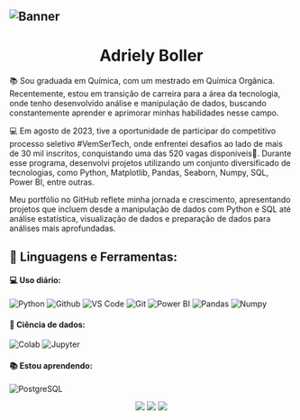 ![Banner](https://github.com/AdrielyZBoller/AdrielyZBoller/assets/148827018/786055ef-3153-4266-8492-0fb9671560eb)
---

<div align="center">

 # Adriely Boller
 </div>

<div align="left">
 
📚 Sou graduada em Química, com um mestrado em Química Orgânica. Recentemente, estou em transição de carreira para a área da tecnologia, onde tenho desenvolvido análise e manipulação de dados, buscando constantemente aprender e aprimorar minhas habilidades nesse campo.

💻 Em agosto de 2023, tive a oportunidade de participar do competitivo processo seletivo #VemSerTech, onde enfrentei desafios ao lado de mais de 30 mil inscritos, conquistando uma das 520 vagas disponíveis🎉. Durante esse programa, desenvolvi projetos utilizando um conjunto diversificado de tecnologias, como Python, Matplotlib, Pandas, Seaborn, Numpy, SQL, Power BI, entre outras.

Meu portfólio no GitHub reflete minha jornada e crescimento, apresentando projetos que incluem desde a manipulação de dados com Python e SQL até análise estatística, visualização de dados e preparação de dados para análises mais aprofundadas.



</div>
 
<div align="left">
 
 ## 🚀 **Linguagens e Ferramentas:**

 #### 💻 Uso diário:
 ![Python](https://img.shields.io/badge/-Python-gray?style=flat-squareflat-square&logo=Python&logoColor=white)
 ![Github](https://img.shields.io/badge/-Github-gray?style=flat-squareflat-square&logo=Github)
 ![VS Code](https://img.shields.io/badge/-VS%20Code-gray?style=flat-squareflat-square&logo=visual-studio-code)
 ![Git](https://img.shields.io/badge/-Git-gray?style=flat-square&logo=Git&logoColor=white)
 ![Power BI](https://img.shields.io/badge/-Power%20BI-gray?style=flat-squareflat&logo=Power-BI)
 ![Pandas](https://img.shields.io/badge/-Pandas-gray?style=flat-squareflat-square&logo=Pandas)
 ![Numpy](https://img.shields.io/badge/-Numpy-gray?style=flat-squareflat-square&logo=Numpy)
 
 
 #### 🎲 Ciência de dados:
 ![Colab](https://img.shields.io/badge/-Colab-gray?style=flat-squareflat-square&logo=googlecolab&logoColor=white)
 ![Jupyter](https://img.shields.io/badge/-Jupyter-gray?style=flat-squareflat-square&logo=Jupyter&logoColor=white)

  #### 📚 Estou aprendendo:
 ![PostgreSQL](https://img.shields.io/badge/-PostgreSQL-gray?style=flat-squareflat-square&logo=PostgreSQL)


 </div>

<div align="center">

  <a href="https://www.linkedin.com/in/adriely-zambiasi-boller-b3636220b/" target="_blank"><img src="https://img.shields.io/badge/-LinkedIn-gray?style=for-the-badge&logo=linkedin&logoColor=white" target="_blank"></a> 
  <a href = "mailto:adrielyzb@gmail.com"><img src="https://img.shields.io/badge/-Gmail-gray?style=for-the-badge&logo=gmail&logoColor=white" target="_blank"></a>
   <a href="https://instagram.com/adriely_boller" target="_blank"><img src="https://img.shields.io/badge/-Instagram-gray?style=for-the-badge&logo=instagram&logoColor=white" target="_blank"></a>

</div>

